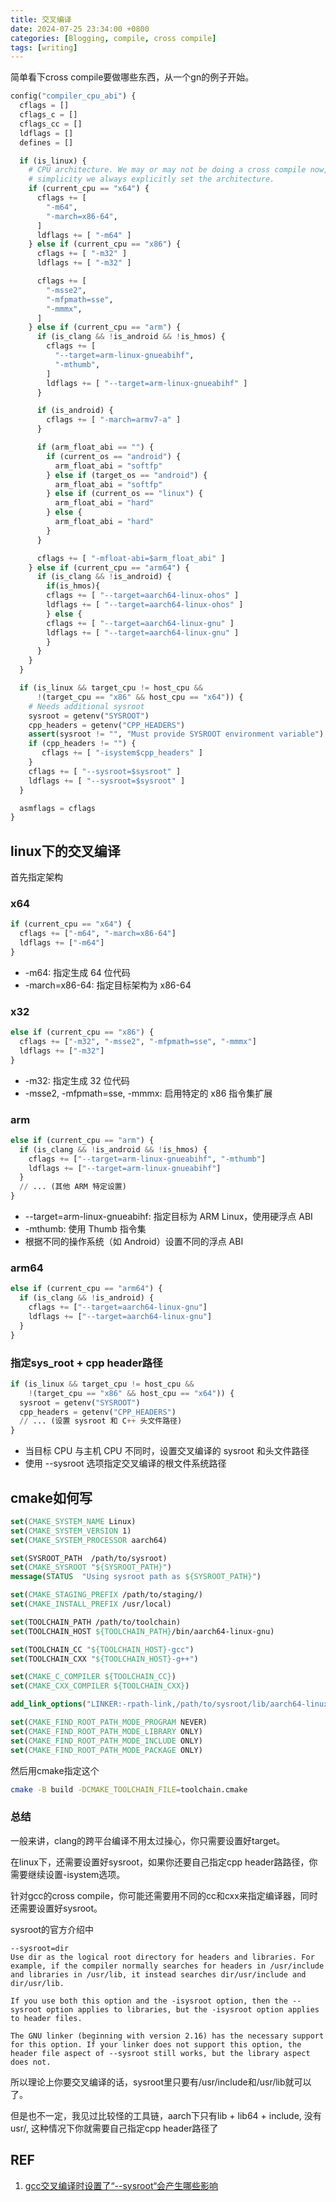 ```yaml
---
title: 交叉编译
date: 2024-07-25 23:34:00 +0800
categories: [Blogging, compile, cross compile]
tags: [writing]
---
```


简单看下cross compile要做哪些东西，从一个gn的例子开始。

```python
config("compiler_cpu_abi") {
  cflags = []
  cflags_c = []
  cflags_cc = []
  ldflags = []
  defines = []

  if (is_linux) {
    # CPU architecture. We may or may not be doing a cross compile now, so for
    # simplicity we always explicitly set the architecture.
    if (current_cpu == "x64") {
      cflags += [
        "-m64",
        "-march=x86-64",
      ]
      ldflags += [ "-m64" ]
    } else if (current_cpu == "x86") {
      cflags += [ "-m32" ]
      ldflags += [ "-m32" ]

      cflags += [
        "-msse2",
        "-mfpmath=sse",
        "-mmmx",
      ]
    } else if (current_cpu == "arm") {
      if (is_clang && !is_android && !is_hmos) {
        cflags += [
          "--target=arm-linux-gnueabihf",
          "-mthumb",
        ]
        ldflags += [ "--target=arm-linux-gnueabihf" ]
      }

      if (is_android) {
        cflags += [ "-march=armv7-a" ]
      }

      if (arm_float_abi == "") {
        if (current_os == "android") {
          arm_float_abi = "softfp"
        } else if (target_os == "android") {
          arm_float_abi = "softfp"
        } else if (current_os == "linux") {
          arm_float_abi = "hard"
        } else {
          arm_float_abi = "hard"
        }
      }

      cflags += [ "-mfloat-abi=$arm_float_abi" ]
    } else if (current_cpu == "arm64") {
      if (is_clang && !is_android) {
        if(is_hmos){
        cflags += [ "--target=aarch64-linux-ohos" ]
        ldflags += [ "--target=aarch64-linux-ohos" ]
        } else {
        cflags += [ "--target=aarch64-linux-gnu" ]
        ldflags += [ "--target=aarch64-linux-gnu" ]
        }
      }
    }
  }

  if (is_linux && target_cpu != host_cpu &&
      !(target_cpu == "x86" && host_cpu == "x64")) {
    # Needs additional sysroot
    sysroot = getenv("SYSROOT")
    cpp_headers = getenv("CPP_HEADERS")
    assert(sysroot != "", "Must provide SYSROOT environment variable")
    if (cpp_headers != "") {
       cflags += [ "-isystem$cpp_headers" ]
    }
    cflags += [ "--sysroot=$sysroot" ]
    ldflags += [ "--sysroot=$sysroot" ]
  }

  asmflags = cflags
}
```

## linux下的交叉编译

首先指定架构

### x64

```python
if (current_cpu == "x64") {
  cflags += ["-m64", "-march=x86-64"]
  ldflags += ["-m64"]
}
```

+ -m64: 指定生成 64 位代码
+ -march=x86-64: 指定目标架构为 x86-64

### x32

```python
else if (current_cpu == "x86") {
  cflags += ["-m32", "-msse2", "-mfpmath=sse", "-mmmx"]
  ldflags += ["-m32"]
}
```

+ -m32: 指定生成 32 位代码
+ -msse2, -mfpmath=sse, -mmmx: 启用特定的 x86 指令集扩展

### arm

```python
else if (current_cpu == "arm") {
  if (is_clang && !is_android && !is_hmos) {
    cflags += ["--target=arm-linux-gnueabihf", "-mthumb"]
    ldflags += ["--target=arm-linux-gnueabihf"]
  }
  // ... (其他 ARM 特定设置)
}
```

+ --target=arm-linux-gnueabihf: 指定目标为 ARM Linux，使用硬浮点 ABI
+ -mthumb: 使用 Thumb 指令集
+ 根据不同的操作系统（如 Android）设置不同的浮点 ABI

### arm64

```python
else if (current_cpu == "arm64") {
  if (is_clang && !is_android) {
    cflags += ["--target=aarch64-linux-gnu"]
    ldflags += ["--target=aarch64-linux-gnu"]
  }
}
```

### 指定sys_root + cpp header路径

```python
if (is_linux && target_cpu != host_cpu &&
    !(target_cpu == "x86" && host_cpu == "x64")) {
  sysroot = getenv("SYSROOT")
  cpp_headers = getenv("CPP_HEADERS")
  // ... (设置 sysroot 和 C++ 头文件路径)
}
```

+ 当目标 CPU 与主机 CPU 不同时，设置交叉编译的 sysroot 和头文件路径
+ 使用 --sysroot 选项指定交叉编译的根文件系统路径

## cmake如何写

```cmake
set(CMAKE_SYSTEM_NAME Linux)
set(CMAKE_SYSTEM_VERSION 1)
set(CMAKE_SYSTEM_PROCESSOR aarch64)

set(SYSROOT_PATH  /path/to/sysroot)
set(CMAKE_SYSROOT "${SYSROOT_PATH}")
message(STATUS  "Using sysroot path as ${SYSROOT_PATH}")

set(CMAKE_STAGING_PREFIX /path/to/staging/)
set(CMAKE_INSTALL_PREFIX /usr/local)

set(TOOLCHAIN_PATH /path/to/toolchain)
set(TOOLCHAIN_HOST ${TOOLCHAIN_PATH}/bin/aarch64-linux-gnu)

set(TOOLCHAIN_CC "${TOOLCHAIN_HOST}-gcc")
set(TOOLCHAIN_CXX "${TOOLCHAIN_HOST}-g++")

set(CMAKE_C_COMPILER ${TOOLCHAIN_CC})
set(CMAKE_CXX_COMPILER ${TOOLCHAIN_CXX})

add_link_options("LINKER:-rpath-link,/path/to/sysroot/lib/aarch64-linux-gnu:/home/admin/tx2-rootfs/usr/lib/aarch64-linux-gnu")

set(CMAKE_FIND_ROOT_PATH_MODE_PROGRAM NEVER)
set(CMAKE_FIND_ROOT_PATH_MODE_LIBRARY ONLY)
set(CMAKE_FIND_ROOT_PATH_MODE_INCLUDE ONLY)
set(CMAKE_FIND_ROOT_PATH_MODE_PACKAGE ONLY)
```

然后用cmake指定这个

```bash
cmake -B build -DCMAKE_TOOLCHAIN_FILE=toolchain.cmake 
```

### 总结

一般来讲，clang的跨平台编译不用太过操心，你只需要设置好target。

在linux下，还需要设置好sysroot，如果你还要自己指定cpp header路路径，你需要继续设置-isystem选项。

针对gcc的cross compile，你可能还需要用不同的cc和cxx来指定编译器，同时还需要设置好sysroot。

sysroot的官方介绍中

```ascii
--sysroot=dir
Use dir as the logical root directory for headers and libraries. For example, if the compiler normally searches for headers in /usr/include and libraries in /usr/lib, it instead searches dir/usr/include and dir/usr/lib.

If you use both this option and the -isysroot option, then the --sysroot option applies to libraries, but the -isysroot option applies to header files.

The GNU linker (beginning with version 2.16) has the necessary support for this option. If your linker does not support this option, the header file aspect of --sysroot still works, but the library aspect does not.
```

所以理论上你要交叉编译的话，sysroot里只要有/usr/include和/usr/lib就可以了。

但是也不一定，我见过比较怪的工具链，aarch下只有lib + lib64 + include, 没有usr/, 这种情况下你就需要自己指定cpp header路径了

## REF

1. [gcc交叉编译时设置了“--sysroot“会产生哪些影响](https://blog.csdn.net/zvvzxzko2006/article/details/110467542)
